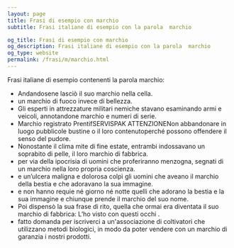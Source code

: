 ```yaml
---
layout: page
title: Frasi di esempio con marchio 
subtitle: Frasi italiane di esempio con la parola  marchio

og_title: Frasi di esempio con marchio 
og_description: Frasi italiane di esempio con la parola  marchio
og_type: website
permalink: /frasi/m/marchio.html
---
```


Frasi italiane di esempio contenenti la parola marchio:


- Andandosene lasciò il suo marchio nella cella.
- un marchio di fuoco invece di bellezza.
- Gli esperti in attrezzature militari nemiche stavano esaminando armi e veicoli, annotandone marchio e numeri di serie.
- Marchio registrato PrentifSERVISPAK ATTENZIONENon abbandonare in luogo pubblicole bustine o il loro contenutoperché possono offendere il senso del pudore.
- Nonostante il clima mite di fine estate, entrambi indossavano un soprabito di pelle, il loro marchio di fabbrica.
- per via della ipocrisia di uomini che proferiranno menzogna, segnati di un marchio nella loro propria coscienza.
- e un’ulcera maligna e dolorosa colpì gli uomini che aveano il marchio della bestia e che adoravano la sua immagine.
- e non hanno requie né giorno né notte quelli che adorano la bestia e la sua immagine e chiunque prende il marchio del suo nome.
- Poi dispensò la sua frase di rito, quella che ormai era diventata il suo marchio di fabbrica: L’ho visto con questi occhi .
- fatto domanda per iscriverci a un'associazione di coltivatori che utilizzano metodi biologici, in modo da poter vendere con un marchio di garanzia i nostri prodotti.
